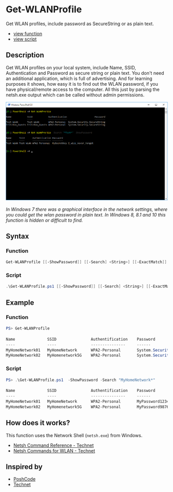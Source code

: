 # Get-WLANProfile

Get WLAN profiles, include password as SecureString or as plain text.

* [view function](https://github.com/BornToBeRoot/PowerShell/blob/master/Module/LazyAdmin/Get-WLANProfile.ps1)
* [view script](https://github.com/BornToBeRoot/PowerShell/blob/master/Scripts/Get-WLANProfile.ps1)

## Description

Get WLAN profiles on your local system, include Name, SSID, Authentication and Password as secure string or plain text. You don't need an additional application, which is full of advertising. And for learning purposes it shows, how easy it is to find out the WLAN password, if you have physical/remote access to the computer. 
All this just by parsing the netsh.exe output which can be called without admin permissions.   

![Screenshot](Get-WLANProfile.png?raw=true)

_In Windows 7 there was a graphical interface in the network settings, where you could get the wlan password in plain text. In Windows 8, 8.1 and 10 this function is hidden or difficult to find._

## Syntax

### Function

```powershell
Get-WLANProfile [[-ShowPassword]] [[-Search] <String>] [[-ExactMatch]] [<CommonParameters>]
```

### Script

```powershell
.\Get-WLANProfile.ps1 [[-ShowPassword]] [[-Search] <String>] [[-ExactMatch]] [<CommonParameters>] 
```

## Example

### Function

```powershell
PS> Get-WLANProfile											

Name              SSID               Authentification    Password
----              ----               ---------------     ------
MyHomeNetwork01   MyHomeNetwork      WPA2-Personal       System.Security.SecureString
MyHomeNetwork02   MyHomenetwork5G    WPA2-Personal       System.Security.SecureString
```

### Script

```powershell
PS> .\Get-WLANProfile.ps1  -ShowPassword -Search "MyHomeNetwork*"			

Name              SSID               Authentification    Password
----              ----               ---------------     ------
MyHomeNetwork01   MyHomeNetwork      WPA2-Personal       MyPassword123456789
MyHomeNetwork02   MyHomenetwork5G    WPA2-Personal       MyPassword987654321
```

## How does it works?

This function uses the Network Shell (`netsh.exe`) from Windows.

* [Netsh Command Reference - Technet](https://technet.microsoft.com/en-us/library/cc754516(v=ws.10).aspx)
* [Netsh Commands for WLAN - Technet](https://technet.microsoft.com/en-US/library/cc755301(v=ws.10).aspx)

## Inspired by

* [PoshCode](http://poshcode.org/4520)
* [Technet](https://blogs.technet.microsoft.com/heyscriptingguy/2015/11/23/get-wireless-network-ssid-and-password-with-powershell/)
